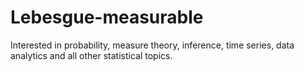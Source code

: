 # Lebesgue-measurable
Interested in probability, measure theory, inference, time series, data analytics and all other statistical topics. 
